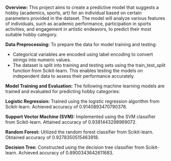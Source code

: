 **Overview:**
This project aims to create a predictive model that suggests a hobby (academics, sports, art) for an individual based on certain parameters provided in the dataset. The model will analyze various features of individuals, such as academic performance, participation in sports activities, and engagement in artistic endeavors, to predict their most suitable hobby category.


**Data Preprocessing:**
To prepare the data for model training and testing:
- Categorical variables are encoded using label encoding to convert strings into numeric values.
- The dataset is split into training and testing sets using the train_test_split function from Scikit-learn. This enables testing the models on independent data to 
  assess their performance accurately.


**Model Training and Evaluation:**
The following machine learning models are trained and evaluated for predicting hobby categories:

**Logistic Regression:**
Trained using the logistic regression algorithm from Scikit-learn.
Achieved accuracy of 0.9140893470790378.

**Support Vector Machine (SVM):**
Implemented using the SVM classifier from Scikit-learn.
Attained accuracy of 0.9381443298969072.

**Random Forest:**
Utilized the random forest classifier from Scikit-learn.
Obtained accuracy of 0.9278350515463918.

**Decision Tree:**
Constructed using the decision tree classifier from Scikit-learn.
Achieved accuracy of 0.8900343642611683.

